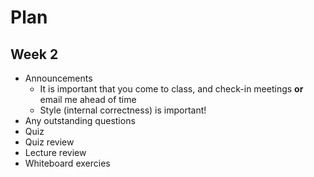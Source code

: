 # Plan
## Week 2

* Announcements
  * It is important that you come to class, and check-in meetings __or__ email me ahead of time
  * Style (internal correctness) is important! 
* Any outstanding questions
* Quiz
* Quiz review
* Lecture review
* Whiteboard exercies
